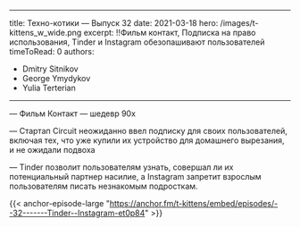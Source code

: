 
---
title: Техно-котики — Выпуск 32
date: 2021-03-18
hero: /images/t-kittens_w_wide.png
excerpt: !!Фильм контакт, Подписка на право использования, Tinder и Instagram обезопашивают пользователей
timeToRead: 0
authors:
  - Dmitry Sitnikov
  - George Ymydykov
  - Yulia Terterian
---

— Фильм Контакт — шедевр 90х

— Стартап Circuit неожиданно ввел подписку для своих пользователей, включая тех, что уже купили их устройство для домашнего вырезания, и не ожидали подвоха

— Tinder позволит пользователям узнать, совершал ли их потенциальный партнер насилие, а Instagram запретит взрослым пользователям писать незнакомым подросткам.


{{< anchor-episode-large "https://anchor.fm/t-kittens/embed/episodes/--32-------Tinder--Instagram-et0p84" >}}
